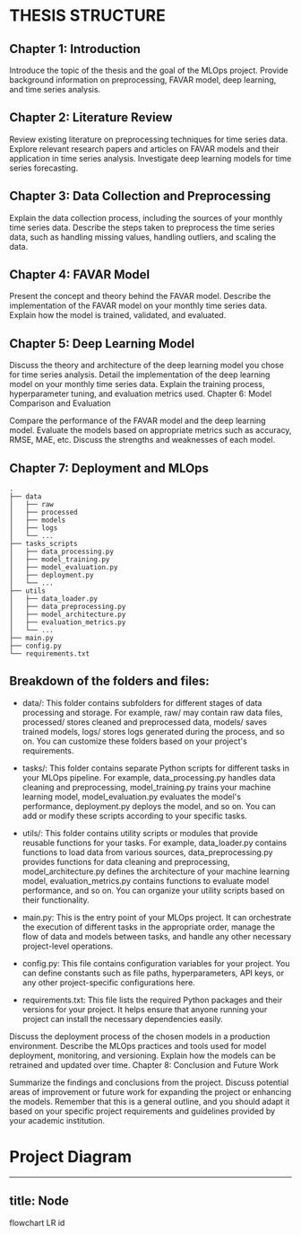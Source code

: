 
# THESIS STRUCTURE
## Chapter 1: Introduction

Introduce the topic of the thesis and the goal of the MLOps project.
Provide background information on preprocessing, FAVAR model, deep learning, and time series analysis.

## Chapter 2: Literature Review

Review existing literature on preprocessing techniques for time series data.
Explore relevant research papers and articles on FAVAR models and their application in time series analysis.
Investigate deep learning models for time series forecasting.

## Chapter 3: Data Collection and Preprocessing

Explain the data collection process, including the sources of your monthly time series data.
Describe the steps taken to preprocess the time series data, such as handling missing values, handling outliers, and scaling the data.

## Chapter 4: FAVAR Model

Present the concept and theory behind the FAVAR model.
Describe the implementation of the FAVAR model on your monthly time series data.
Explain how the model is trained, validated, and evaluated.

## Chapter 5: Deep Learning Model

Discuss the theory and architecture of the deep learning model you chose for time series analysis.
Detail the implementation of the deep learning model on your monthly time series data.
Explain the training process, hyperparameter tuning, and evaluation metrics used.
Chapter 6: Model Comparison and Evaluation

Compare the performance of the FAVAR model and the deep learning model.
Evaluate the models based on appropriate metrics such as accuracy, RMSE, MAE, etc.
Discuss the strengths and weaknesses of each model.

## Chapter 7: Deployment and MLOps

```Structture
.
├── data
│   ├── raw
│   ├── processed
│   ├── models
│   ├── logs
│   └── ...
├── tasks_scripts
│   ├── data_processing.py
│   ├── model_training.py
│   ├── model_evaluation.py
│   ├── deployment.py
│   └── ...
├── utils
│   ├── data_loader.py
│   ├── data_preprocessing.py
│   ├── model_architecture.py
│   ├── evaluation_metrics.py
│   └── ...
├── main.py
├── config.py
└── requirements.txt
```
## Breakdown of the folders and files:

* data/: This folder contains subfolders for different stages of data processing and storage. For example, raw/ may contain raw data files, processed/ stores cleaned and preprocessed data, models/ saves trained models, logs/ stores logs generated during the process, and so on. You can customize these folders based on your project's requirements.

* tasks/: This folder contains separate Python scripts for different tasks in your MLOps pipeline. For example, data_processing.py handles data cleaning and preprocessing, model_training.py trains your machine learning model, model_evaluation.py evaluates the model's performance, deployment.py deploys the model, and so on. You can add or modify these scripts according to your specific tasks.

* utils/: This folder contains utility scripts or modules that provide reusable functions for your tasks. For example, data_loader.py contains functions to load data from various sources, data_preprocessing.py provides functions for data cleaning and preprocessing, model_architecture.py defines the architecture of your machine learning model, evaluation_metrics.py contains functions to evaluate model performance, and so on. You can organize your utility scripts based on their functionality.

* main.py: This is the entry point of your MLOps project. It can orchestrate the execution of different tasks in the appropriate order, manage the flow of data and models between tasks, and handle any other necessary project-level operations.

* config.py: This file contains configuration variables for your project. You can define constants such as file paths, hyperparameters, API keys, or any other project-specific configurations here.

* requirements.txt: This file lists the required Python packages and their versions for your project. It helps ensure that anyone running your project can install the necessary dependencies easily.

Discuss the deployment process of the chosen models in a production environment.
Describe the MLOps practices and tools used for model deployment, monitoring, and versioning.
Explain how the models can be retrained and updated over time.
Chapter 8: Conclusion and Future Work

Summarize the findings and conclusions from the project.
Discuss potential areas of improvement or future work for expanding the project or enhancing the models.
Remember that this is a general outline, and you should adapt it based on your specific project requirements and guidelines provided by your academic institution.

# Project Diagram
---
title: Node
---
flowchart LR
    id





